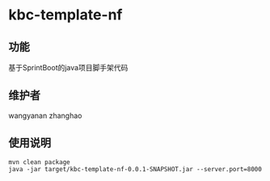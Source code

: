# kbc-template-nf

## 功能
基于SprintBoot的java项目脚手架代码

## 维护者
wangyanan
zhanghao

## 使用说明
```
mvn clean package
java -jar target/kbc-template-nf-0.0.1-SNAPSHOT.jar --server.port=8000
```